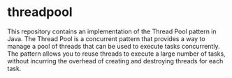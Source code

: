 # threadpool
This repository contains an implementation of the Thread Pool pattern in Java. The Thread Pool is a concurrent pattern that provides a way to manage a pool of threads that can be used to execute tasks concurrently.<br> 
The pattern allows you to reuse threads to execute a large number of tasks, without incurring the overhead of creating and destroying threads for each task.